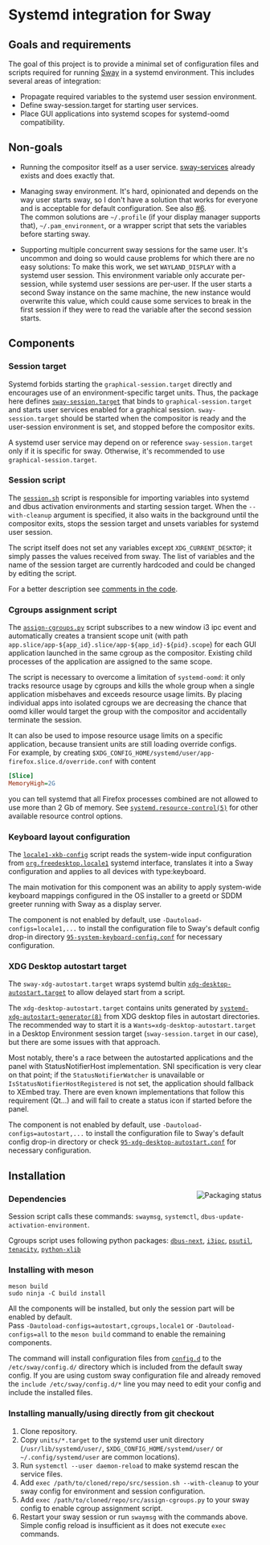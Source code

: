 # Systemd integration for Sway

## Goals and requirements

The goal of this project is to provide a minimal set of configuration files and scripts required for running [Sway](https://swaywm.org/) in a systemd environment.
This includes several areas of integration:

- Propagate required variables to the systemd user session environment.
- Define sway-session.target for starting user services.
- Place GUI applications into systemd scopes for systemd-oomd compatibility.

## Non-goals

- Running the compositor itself as a user service. [sway-services](https://github.com/xdbob/sway-services/) already exists and does exactly that.

- Managing sway environment. It's hard, opinionated and depends on the way user starts sway, so I don't have a solution that works for everyone and is acceptable for default configuration. See also [#6](https://github.com/alebastr/sway-systemd/issues/6).\
  The common solutions are `~/.profile` (if your display manager supports that), `~/.pam_environment`, or a wrapper script that sets the variables before starting sway.

- Supporting multiple concurrent sway sessions for the same user. It's uncommon and doing so would cause problems for which there are no easy solutions: To make this work, we set `WAYLAND_DISPLAY` with a systemd user session. This environment variable only accurate per-session, while systemd user sessions are per-user. If the user starts a second Sway instance on the same machine, the new instance would overwrite this value, which could cause some services to break in the first session if they were to read the variable after the second session starts.

## Components

### Session target

Systemd forbids starting the `graphical-session.target` directly and encourages use of an environment-specific target units. Thus, the package here defines [`sway-session.target`](./units/sway-session.target) that binds to `graphical-session.target` and starts user services enabled for a graphical session. `sway-session.target` should be started when the compositor is ready and the user-session environment is set, and stopped before the compositor exits.

A systemd user service may depend on or reference `sway-session.target` only if it is specific for sway. Otherwise, it's recommended to use `graphical-session.target`.

### Session script

The [`session.sh`](./src/session.sh) script is responsible for importing variables into systemd and dbus activation environments and starting session target. When the `--with-cleanup` argument is specified, it also waits in the background until the compositor exits, stops the session target and unsets variables for systemd user session.

The script itself does not set any variables except `XDG_CURRENT_DESKTOP`; it simply passes the values received from sway. The list of variables and the name of the session target are currently hardcoded and could be changed by editing the script.

For a better description see [comments in the code](./src/session.sh).

### Cgroups assignment script

The [`assign-cgroups.py`](./src/assign-cgroups.py) script subscribes to a new window i3 ipc event and automatically creates a transient scope unit (with path `app.slice/app-${app_id}.slice/app-${app_id}-${pid}.scope`) for each GUI application launched in the same cgroup as the compositor. Existing child processes of the application are assigned to the same scope.

The script is necessary to overcome a limitation of `systemd-oomd`: it only tracks resource usage by cgroups and kills the whole group when a single application misbehaves and exceeds resource usage limits. By placing individual apps into isolated cgroups we are decreasing the chance that oomd killer would target the group with the compositor and accidentally terminate the session.

It can also be used to impose resource usage limits on a specific application, because transient units are still loading override configs.\
For example, by creating `$XDG_CONFIG_HOME/systemd/user/app-firefox.slice.d/override.conf` with content

```ini
[Slice]
MemoryHigh=2G
```

you can tell systemd that all Firefox processes combined are not allowed to use more than 2 Gb of memory.
See [`systemd.resource-control(5)`](https://www.freedesktop.org/software/systemd/man/systemd.resource-control.html) for other available resource control options.

### Keyboard layout configuration

The [`locale1-xkb-config`](./src/locale1-xkb-config) script reads the system-wide input configuration from
[`org.freedesktop.locale1`](https://www.freedesktop.org/software/systemd/man/org.freedesktop.locale1.html)
systemd interface, translates it into a Sway configuration and applies to all devices with type:keyboard.

The main motivation for this component was an ability to apply system-wide keyboard mappings configured in the OS installer
to a greetd or SDDM greeter running with Sway as a display server.

The component is not enabled by default, use `-Dautoload-configs=locale1,...`
to install the configuration file to Sway's default config drop-in directory
[`95-system-keyboard-config.conf`](./config.d/95-system-keyboard-config.conf.in) for necessary configuration.

### XDG Desktop autostart target

The `sway-xdg-autostart.target` wraps systemd bultin [`xdg-desktop-autostart.target`](https://www.freedesktop.org/software/systemd/man/systemd.special.html#xdg-desktop-autostart.target) to allow delayed start from a script.

The `xdg-desktop-autostart.target` contains units generated by [`systemd-xdg-autostart-generator(8)`](https://www.freedesktop.org/software/systemd/man/systemd-xdg-autostart-generator.html) from XDG desktop files in autostart directories.
The recommended way to start it is a `Wants=xdg-desktop-autostart.target` in a Desktop Environment session target (`sway-session.target` in our case), but there are some issues with that approach.

Most notably, there's a race between the autostarted applications and the panel with StatusNotifierHost implementation.
SNI specification is very clear on that point; if the `StatusNotifierWatcher` is unavailable or `IsStatusNotifierHostRegistered` is not set, the application should fallback to XEmbed tray. There are even known implementations that follow this requirement (Qt...) and will fail to create a status icon if started before the panel.

The component is not enabled by default, use `-Dautoload-configs=autostart,...`
to install the configuration file to Sway's default config drop-in directory
or check [`95-xdg-desktop-autostart.conf`](./config.d/95-xdg-desktop-autostart.conf.in) for necessary configuration.

## Installation

<a href="https://repology.org/project/sway-systemd/versions">
    <img src="https://repology.org/badge/vertical-allrepos/sway-systemd.svg" alt="Packaging status" align="right">
</a>

### Dependencies

Session script calls these commands: `swaymsg`, `systemctl`, `dbus-update-activation-environment`.

Cgroups script uses following python packages:
[`dbus-next`](https://pypi.org/project/dbus-next/),
[`i3ipc`](https://pypi.org/project/i3ipc/),
[`psutil`](https://pypi.org/project/psutil/),
[`tenacity`](https://pypi.org/project/tenacity/),
[`python-xlib`](https://pypi.org/project/python-xlib/)

### Installing with meson

```
meson build
sudo ninja -C build install
```

All the components will be installed, but only the session part will be enabled by default.\
Pass `-Dautoload-configs=autostart,cgroups,locale1` or `-Dautoload-configs=all` to the `meson build` command to enable the remaining components.

The command will install configuration files from [`config.d`](./config.d/) to the `/etc/sway/config.d/` directory which is included from the default sway config. If you are using custom sway configuration file and already removed the `include /etc/sway/config.d/*` line you may need to edit your config and include the installed files.

### Installing manually/using directly from git checkout

1. Clone repository.
2. Copy `units/*.target` to the systemd user unit directory (`/usr/lib/systemd/user/`, `$XDG_CONFIG_HOME/systemd/user/` or `~/.config/systemd/user` are common locations).
3. Run `systemctl --user daemon-reload` to make systemd rescan the service files.
4. Add `exec /path/to/cloned/repo/src/session.sh --with-cleanup` to your sway config for environment and session configuration.
5. Add `exec /path/to/cloned/repo/src/assign-cgroups.py` to your sway config to enable cgroup assignment script.
6. Restart your sway session or run `swaymsg` with the commands above. Simple config reload is insufficient as it does not execute `exec` commands.
